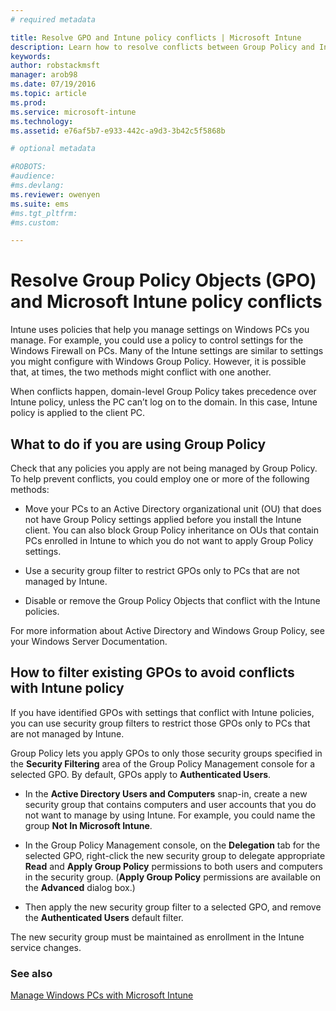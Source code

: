 ```yaml
---
# required metadata

title: Resolve GPO and Intune policy conflicts | Microsoft Intune
description: Learn how to resolve conflicts between Group Policy and Intune configuration policies.
keywords:
author: robstackmsft
manager: arob98
ms.date: 07/19/2016
ms.topic: article
ms.prod:
ms.service: microsoft-intune
ms.technology:
ms.assetid: e76af5b7-e933-442c-a9d3-3b42c5f5868b

# optional metadata

#ROBOTS:
#audience:
#ms.devlang:
ms.reviewer: owenyen
ms.suite: ems
#ms.tgt_pltfrm:
#ms.custom:

---
```


# Resolve Group Policy Objects (GPO) and Microsoft Intune policy conflicts
Intune uses policies that help you manage settings on Windows PCs you manage. For example, you could use a policy to control settings for the Windows Firewall on PCs. Many of the Intune settings are similar to settings you might configure with Windows Group Policy. However, it is possible that, at times, the two methods might conflict with one another.

When conflicts happen, domain-level Group Policy takes precedence over Intune policy, unless the PC can’t log on to the domain. In this case, Intune policy is applied to the client PC.

## What to do if you are using Group Policy
Check that any policies you apply are not being managed by Group Policy. To help prevent conflicts, you could employ one or more of the following methods:

-   Move your PCs to an Active Directory organizational unit (OU) that does not have Group Policy settings applied before you install the Intune client. You can also block Group Policy inheritance on OUs that contain PCs enrolled in Intune to which you do not want to apply Group Policy settings.

-   Use a security group filter to restrict GPOs only to PCs that are not managed by Intune. 

-   Disable or remove the Group Policy Objects that conflict with the Intune policies.

For more information about Active Directory and Windows Group Policy, see your Windows Server Documentation.

## How to filter existing GPOs to avoid conflicts with Intune policy
If you have identified GPOs with settings that conflict with Intune policies, you can use security group filters to restrict those GPOs only to PCs that are not managed by Intune.

<!--- ### Use WMI filters
WMI filters selectively apply GPOs to computers that satisfy the conditions of a query. To apply a WMI filter, deploy a WMI class instance to all PCs in the enterprise before you enroll any PCs in the Intune service.

#### To apply WMI filters to a GPO

1.  Create a management object file by copying and pasting the following into a text file, and then saving it to a convenient location as **WIT.mof**. The file contains the WMI class instance that you deploy to PCs that you want to enroll in the Intune service.

    ```
    //Beginning of MOF file.
    #pragma classflags("forceupdate")
    #pragma namespace ("\\\\.\\Root")
    instance of __Namespace
    {
       Name = "WindowsIntune";
    };

    #pragma namespace ("\\\\.\\Root\\WindowsIntune")
    [
       Description("This class defines Microsoft Intune common properties")
    ]
    class WindowsIntune_ManagedNode
    {
       [ read, Description("This defines whether Microsoft Intune Policy is enabled"): DisableOverride ToSubClass ]
       boolean WindowsIntunePolicyEnabled;
       [ read, key, Description("This property defines the version." "Example: 1.0"): ToSubClass ]
       string Version;
    };

    instance of WindowsIntune_ManagedNode
    {
       Version = "1.0";
       WindowsIntunePolicyEnabled = 1;
    };
    ```

2.  Use either a startup script or Group Policy to deploy the file. The following is the deployment command for the startup script. The WMI class instance must be deployed before you enroll client PCs in the Intune service.

    **C:/Windows/System32/Wbem/MOFCOMP &lt;path to MOF file&gt;\wit.mof**

3.  Run either of the following commands to create the WMI filters, depending on whether the GPO you want to filter applies to PCs that are managed by using Intune or to PCs that are not managed by using Intune.

    -   For GPOs that apply to PCs that are not managed by using Intune, use the following:

        ```
        Namespace:root\WindowsIntune
        Query:  SELECT WindowsIntunePolicyEnabled FROM WindowsIntune_ManagedNode WHERE WindowsIntunePolicyEnabled=0
        ```

    -   For GPOs that apply to PCs that are managed by Intune, use the following:

        ```
        Namespace:root\WindowsIntune
        Query:  SELECT WindowsIntunePolicyEnabled FROM WindowsIntune_ManagedNode WHERE WindowsIntunePolicyEnabled=1
        ```

4.  Edit the GPO in the Group Policy Management console to apply the WMI filter that you created in the previous step.

    -   For GPOs that should apply only to PCs that you want to manage by using Intune, apply the filter **WindowsIntunePolicyEnabled=1**.

    -   For GPOs that should apply only to PCs that you do not want to manage by using Intune, apply the filter **WindowsIntunePolicyEnabled=0**.

For more information about how to apply WMI filters in Group Policy, see the blog post [Security Filtering, WMI Filtering, and Item-level Targeting in Group Policy Preferences](http://go.microsoft.com/fwlink/?LinkId=177883). --->


Group Policy lets you apply GPOs to only those security groups specified in the **Security Filtering** area of the Group Policy Management console for a selected GPO. By default, GPOs apply to **Authenticated Users**.

-   In the **Active Directory Users and Computers** snap-in, create a new security group that contains computers and user accounts that you do not want to manage by using Intune. For example, you could name the group **Not In Microsoft Intune**.

-   In the Group Policy Management console, on the **Delegation** tab for the selected GPO, right-click the new security group to delegate appropriate **Read** and **Apply Group Policy** permissions to both users and computers in the security group. (**Apply Group Policy** permissions are available on the **Advanced** dialog box.)

-   Then apply the new security group filter to a selected GPO, and remove the **Authenticated Users** default filter.

The new security group must be maintained as enrollment in the Intune service changes.

### See also
[Manage Windows PCs with Microsoft Intune](manage-windows-pcs-with-microsoft-intune.md)
